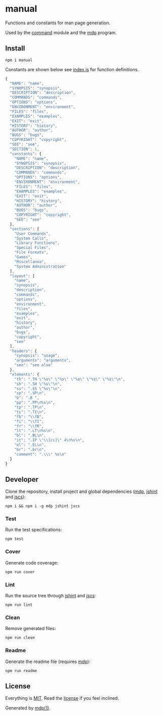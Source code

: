 manual
======

Functions and constants for man page generation.

Used by the [command](https://github.com/cli-kit/cli-command) module and the [mdp](https://github.com/tmpfs/mdp) program.

## Install

```
npm i manual
```

Constants are shown below see [index.js](https://github.com/tmpfs/manual/blob/master/index.js) for function definitions.

```javascript
{
  "NAME": "name",
  "SYNOPSIS": "synopsis",
  "DESCRIPTION": "description",
  "COMMANDS": "commands",
  "OPTIONS": "options",
  "ENVIRONMENT": "environment",
  "FILES": "files",
  "EXAMPLES": "examples",
  "EXIT": "exit",
  "HISTORY": "history",
  "AUTHOR": "author",
  "BUGS": "bugs",
  "COPYRIGHT": "copyright",
  "SEE": "see",
  "SECTION": 1,
  "constants": {
    "NAME": "name",
    "SYNOPSIS": "synopsis",
    "DESCRIPTION": "description",
    "COMMANDS": "commands",
    "OPTIONS": "options",
    "ENVIRONMENT": "environment",
    "FILES": "files",
    "EXAMPLES": "examples",
    "EXIT": "exit",
    "HISTORY": "history",
    "AUTHOR": "author",
    "BUGS": "bugs",
    "COPYRIGHT": "copyright",
    "SEE": "see"
  },
  "sections": [
    "User Commands",
    "System Calls",
    "Library Functions",
    "Special Files",
    "File Formats",
    "Games",
    "Miscellanea",
    "System Administration"
  ],
  "layout": [
    "name",
    "synopsis",
    "description",
    "commands",
    "options",
    "environment",
    "files",
    "examples",
    "exit",
    "history",
    "author",
    "bugs",
    "copyright",
    "see"
  ],
  "headers": {
    "synopsis": "usage",
    "arguments": "arguments",
    "see": "see also"
  },
  "elements": {
    "th": ".TH \"%s\" \"%s\" \"%s\" \"%s\" \"%s\"\n",
    "sh": ".SH \"%s\"\n",
    "ss": ".SS \"%s\"\n",
    "sp": ".SP\n",
    "b": ".B ",
    "pp": ".PP\n%s\n",
    "tp": ".TP\n",
    "ti": ".TI\n",
    "fb": "\\fB",
    "fi": "\\fI",
    "fr": "\\fR",
    "lt": ".LT\n%s\n",
    "bl": ".BL\n",
    "it": ".IP \"\\[ci]\" 4\n%s\n",
    "el": ".EL\n",
    "br": ".br\n",
    "comment": ".\\\" %s\n"
  }
}
```

## Developer

Clone the repository, install project and global dependencies ([mdp](https://github.com/tmpfs/mdp), [jshint](http://jshint.com) and [jscs](http://jscs.info)):

```
npm i && npm i -g mdp jshint jscs
```

### Test

Run the test specifications:

```
npm test
```

### Cover

Generate code coverage:

```
npm run cover
```

### Lint

Run the source tree through [jshint](http://jshint.com) and [jscs](http://jscs.info):

```
npm run lint
```

### Clean

Remove generated files:

```
npm run clean
```

### Readme

Generate the readme file (requires [mdp](https://github.com/tmpfs/mdp)):

```
npm run readme
```

## License

Everything is [MIT](http://en.wikipedia.org/wiki/MIT_License). Read the [license](https://github.com/tmpfs/manual/blob/master/LICENSE) if you feel inclined.

Generated by [mdp(1)](https://github.com/tmpfs/mdp).

[mdp]: https://github.com/tmpfs/mdp
[command]: https://github.com/cli-kit/cli-command
[jshint]: http://jshint.com
[jscs]: http://jscs.info

